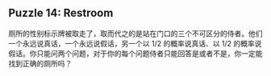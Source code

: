 ## Puzzle 14: Restroom

厕所的性别标示牌被取走了，取而代之的是站在门口的三个不可区分的侍者。他们一个永远说真话，一个永远说假话，另一个以 $1/2$ 的概率说真话、以 $1/2$ 的概率说假话。你只能问两个问题，对于你的每个问题侍者只能回答是或者不是，你一定能找到正确的厕所吗？